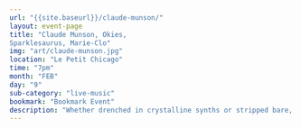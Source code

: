 ```yaml
---
url: "{{site.baseurl}}/claude-munson/"
layout: event-page
title: "Claude Munson, Okies,
Sparklesaurus, Marie-Clo"
img: "art/claude-munson.jpg"
location: "Le Petit Chicago"
time: "7pm"
month: "FEB"
day: "9"
sub-category: "live-music"
bookmark: "Bookmark Event"
description: "Whether drenched in crystalline synths or stripped bare, Munson's songs tackle modern life and love with radical intimacy. His soaring, gritty tenor paints vivid pictures of hard promises and ecstatic joys: atmospheric narratives that unfold, Rorschach-like."
---
```

